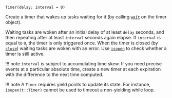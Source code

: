 ```
Timer(delay; interval = 0)
```

Create a timer that wakes up tasks waiting for it (by calling [`wait`](@ref) on the timer object).

Waiting tasks are woken after an initial delay of at least `delay` seconds, and then repeating after at least `interval` seconds again elapse. If `interval` is equal to `0`, the timer is only triggered once. When the timer is closed (by [`close`](@ref)) waiting tasks are woken with an error. Use [`isopen`](@ref) to check whether a timer is still active.

!!! note
    `interval` is subject to accumulating time skew. If you need precise events at a particular absolute time, create a new timer at each expiration with the difference to the next time computed.


!!! note
    A `Timer` requires yield points to update its state. For instance, `isopen(t::Timer)` cannot be used to timeout a non-yielding while loop.

